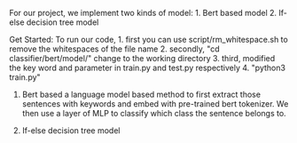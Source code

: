 For our project, we implement two kinds of model:
    1. Bert based model
    2. If-else decision tree model

Get Started:
    To run our code, 
        1. first you can use script/rm_whitespace.sh to remove the whitespaces of the file name
        2. secondly, "cd classifier/bert/model/" change to the working directory
        3. third, modified the key word and parameter in train.py and test.py respectively
        4. "python3 train.py"

1. Bert based 
    a language model based method to first extract those sentences with keywords and embed with pre-trained bert tokenizer. We then use a layer of MLP to classify which class the sentence belongs to.

2. If-else decision tree model
